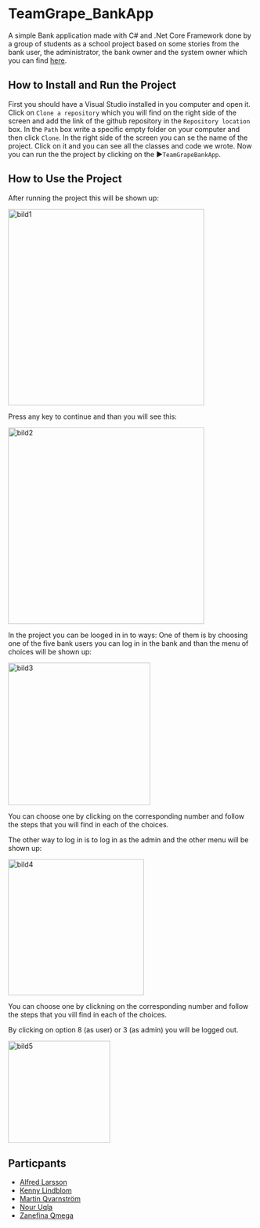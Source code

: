 # TeamGrape_BankApp
A simple Bank application made with C# and .Net Core Framework done by a group of students as a school project based on some stories from the bank user, the administrator, the bank owner and the system owner which you can find [here](https://qlok.notion.site/Initial-backlog-03eb10ead8f047b3aff215f8c9b47d0e).
## How to Install and Run the Project
First you should have a Visual Studio installed in you computer and open it. Click on `Clone a repository` which you will find on the right side of the screen and add the link of the github repository in the `Repository location` box. In the `Path` box write a specific empty folder on your computer and then click `Clone`. In the right side of the screen you can se the name of the project. Click on it and you can see all the classes and code we wrote. Now you can run the the project by clicking on the :arrow_forward:`TeamGrapeBankApp`.
## How to Use the Project
After running the project this will be shown up:

<img width="400" alt="bild1" src="https://user-images.githubusercontent.com/114058034/207589420-ba5f5b35-c1f7-488d-b516-0a701e831821.png">

Press any key to continue and than you will see this:

<img width="400" alt="bild2" src="https://user-images.githubusercontent.com/114058034/207590289-2c981161-274f-4e17-82a4-9c3e8e2d4442.png">

In the project you can be looged in in to ways:
One of them is by choosing one of the five bank users you can log in in the bank and than the menu of choices will be shown up:

<img width="290" alt="bild3" src="https://user-images.githubusercontent.com/114058034/207592195-67e0ebad-3c55-49b9-83df-ddea702d0e0a.png">

You can choose one by clicking on the corresponding number and follow the steps that you will find in each of the choices.

The other way to log in is to log in as the admin and the other menu will be shown up: 

<img width="277" alt="bild4" src="https://user-images.githubusercontent.com/114058034/207592323-4eb7e2a2-970d-4e30-8fa6-fe9c0c1a35a6.png">

You can choose one by clickning on the corresponding number and follow the steps that you vill find in each of the choices.

By clicking on option 8 (as user) or 3 (as admin) you will be logged out.

<img width="208" alt="bild5" src="https://user-images.githubusercontent.com/114058034/207592724-cf6f016d-cdde-44ba-81d2-982c86d76d50.png">

## Particpants
* [Alfred Larsson](https://github.com/Fredihi)
* [Kenny Lindblom](https://github.com/KennyLindblom)
* [Martin Qvarnström](https://github.com/qvarnstr0m)
* [Nour Uqla](https://github.com/NourUq02)
* [Zanefina Qmega](https://github.com/Zanefina)
